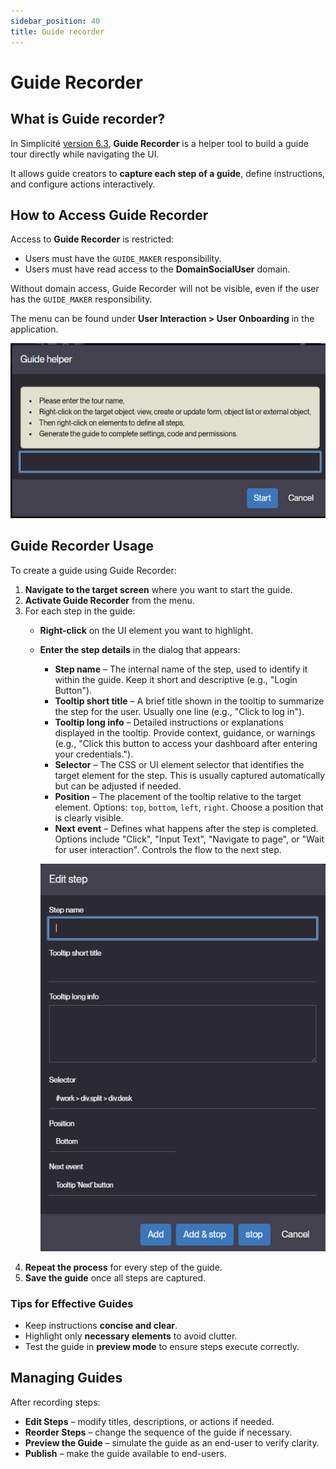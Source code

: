 ```yaml
---
sidebar_position: 40
title: Guide recorder
---
```


# Guide Recorder

## What is Guide recorder?

In Simplicité [version 6.3](/versions/release-notes/v6-3), **Guide Recorder** is a helper tool to build a guide tour directly while navigating the UI.  

It allows guide creators to **capture each step of a guide**, define instructions, and configure actions interactively.  


## How to Access Guide Recorder

Access to **Guide Recorder** is restricted:  

- Users must have the `GUIDE_MAKER` responsibility.  
- Users must have read access to the **DomainSocialUser** domain.  

Without domain access, Guide Recorder will not be visible, even if the user has the `GUIDE_MAKER` responsibility.  

The menu can be found under **User Interaction > User Onboarding** in the application.    

![](img/useronboarding/guiderecorder.png)  

## Guide Recorder Usage

To create a guide using Guide Recorder:

1. **Navigate to the target screen** where you want to start the guide.  
2. **Activate Guide Recorder** from the menu.  
3. For each step in the guide:  
   - **Right-click** on the UI element you want to highlight.  
   - **Enter the step details** in the dialog that appears:   
     - **Step name** – The internal name of the step, used to identify it within the guide. Keep it short and descriptive (e.g., "Login Button").  
     - **Tooltip short title** – A brief title shown in the tooltip to summarize the step for the user. Usually one line (e.g., "Click to log in").  
     - **Tooltip long info** – Detailed instructions or explanations displayed in the tooltip. Provide context, guidance, or warnings (e.g., "Click this button to access your dashboard after entering your credentials.").  
     - **Selector** – The CSS or UI element selector that identifies the target element for the step. This is usually captured automatically but can be adjusted if needed.  
     - **Position** – The placement of the tooltip relative to the target element. Options: `top`, `bottom`, `left`, `right`. Choose a position that is clearly visible.  
     - **Next event** – Defines what happens after the step is completed. Options include "Click", "Input Text", "Navigate to page", or "Wait for user interaction". Controls the flow to the next step.  

     ![](img/useronboarding/guiderecorder2.png)    
4. **Repeat the process** for every step of the guide.  
5. **Save the guide** once all steps are captured.  

### Tips for Effective Guides

- Keep instructions **concise and clear**.  
- Highlight only **necessary elements** to avoid clutter.  
- Test the guide in **preview mode** to ensure steps execute correctly.  

## Managing Guides

After recording steps:

- **Edit Steps** – modify titles, descriptions, or actions if needed.  
- **Reorder Steps** – change the sequence of the guide if necessary.  
- **Preview the Guide** – simulate the guide as an end-user to verify clarity.  
- **Publish** – make the guide available to end-users.  






